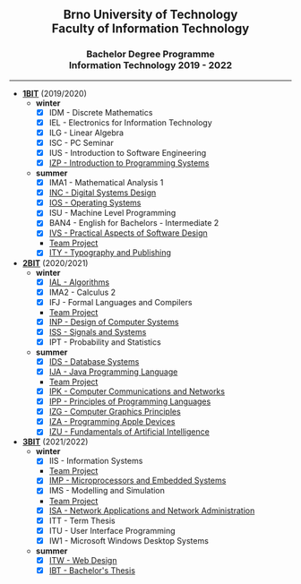 <center>
 <h2>Brno University of Technology<br>Faculty of Information Technology</h2> 
 <h3>Bachelor Degree Programme<br>Information Technology 2019 - 2022
</h3>
</center>

____

- **[1BIT](https://github.com/tomalatomas/vutfit_bit/tree/1BIT/)** (2019/2020)
  - **winter**
    - [x] IDM - Discrete Mathematics
    - [x] IEL - Electronics for Information Technology
    - [x] ILG - Linear Algebra
    - [x] ISC - PC Seminar
    - [x] IUS - Introduction to Software Engineering
    - [x] [IZP - Introduction to Programming Systems](https://github.com/tomalatomas/vutfit_bit/tree/1BIT/izp)
  - **summer**
    - [x] IMA1 - Mathematical Analysis 1
    - [x] [INC - Digital Systems Design](https://github.com/tomalatomas/vutfit_bit/tree/1BIT/inc)
    - [x] [IOS - Operating Systems](https://github.com/tomalatomas/vutfit_bit/tree/1BIT/ios)
    - [x] ISU - Machine Level Programming
    - [x] BAN4 - English for Bachelors - Intermediate 2
    - [x] [IVS - Practical Aspects of Software Design](https://github.com/tomalatomas/vutfit_bit/tree/1BIT/ivs)
    - [Team Project](https://github.com/MartinMlynek/IVS_calculator)
    - [x] [ITY - Typography and Publishing](https://github.com/tomalatomas/vutfit_bit/tree/1BIT/ity)
- **[2BIT](https://github.com/tomalatomas/vutfit_bit/tree/2BIT/)** (2020/2021)
  - **winter**
    - [x] [IAL - Algorithms](https://github.com/tomalatomas/vutfit_bit/tree/2BIT/ial)
    - [x] IMA2 - Calculus 2
    - [x] IFJ - Formal Languages and Compilers
    - [Team Project](https://github.com/tomalatomas/vutfit_ifj)
    - [x] [INP - Design of Computer Systems](https://github.com/tomalatomas/vutfit_bit/tree/2BIT/inp)
    - [x] [ISS - Signals and Systems](https://github.com/tomalatomas/vutfit_bit/tree/2BIT/iss)
    - [x] IPT - Probability and Statistics
  - **summer**
    - [x] [IDS - Database Systems](https://github.com/tomalatomas/vutfit_bit/tree/2BIT/ids)
    - [x] [IJA - Java Programming Language](https://github.com/tomalatomas/vutfit_bit/tree/2BIT/ija)
    - [Team Project](https://github.com/tomalatomas/vutfit_ija/tree/main/WarehouseSimulator)
    - [x] [IPK - Computer Communications and Networks](https://github.com/tomalatomas/vutfit_bit/tree/2BIT/ipk)
    - [x] [IPP - Principles of Programming Languages](https://github.com/tomalatomas/vutfit_bit/tree/2BIT/ipp)
    - [x] [IZG - Computer Graphics Principles](https://github.com/tomalatomas/vutfit_bit/tree/2BIT/izg)
    - [x] [IZA - Programming Apple Devices](https://github.com/tomalatomas/vutfit_bit/tree/2BIT/iza)
    - [x] [IZU - Fundamentals of Artificial Intelligence](https://github.com/tomalatomas/vutfit_bit/tree/2BIT/izu)
- **[3BIT](https://github.com/tomalatomas/vutfit_bit/tree/3BIT/)** (2021/2022)
  - **winter**
    - [x] IIS - Information Systems
    - [Team Project](https://github.com/tomalatomas/vutfit_iis)
    - [x] [IMP - Microprocessors and Embedded Systems](https://github.com/tomalatomas/vutfit_bit/tree/3BIT/imp)
    - [x] IMS - Modelling and Simulation
    - [Team Project](https://github.com/tomalatomas/vutfit_ims)
    - [x] [ISA - Network Applications and Network Administration](https://github.com/tomalatomas/vutfit_bit/tree/3BIT/isa)
    - [x] ITT - Term Thesis
    - [x] ITU - User Interface Programming
    - [x] IW1 - Microsoft Windows Desktop Systems
  - **summer**
    - [x] [ITW - Web Design](https://github.com/tomalatomas/vutfit_bit/tree/3BIT/itw)
    - [x] [IBT - Bachelor's Thesis](https://github.com/tomalatomas/vutfit_bp)
